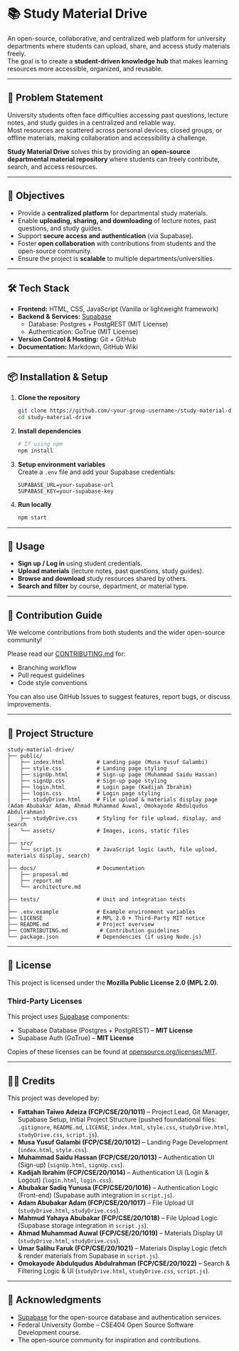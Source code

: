 # 📚 Study Material Drive

An open-source, collaborative, and centralized web platform for university departments where students can upload, share, and access study materials freely.  
The goal is to create a **student-driven knowledge hub** that makes learning resources more accessible, organized, and reusable.

---

## 🚀 Problem Statement

University students often face difficulties accessing past questions, lecture notes, and study guides in a centralized and reliable way.  
Most resources are scattered across personal devices, closed groups, or offline materials, making collaboration and accessibility a challenge.

**Study Material Drive** solves this by providing an **open-source departmental material repository** where students can freely contribute, search, and access resources.

---

## 🎯 Objectives

- Provide a **centralized platform** for departmental study materials.
- Enable **uploading, sharing, and downloading** of lecture notes, past questions, and study guides.
- Support **secure access and authentication** (via Supabase).
- Foster **open collaboration** with contributions from students and the open-source community.
- Ensure the project is **scalable** to multiple departments/universities.

---

## 🛠️ Tech Stack

- **Frontend:** HTML, CSS, JavaScript (Vanilla or lightweight framework)
- **Backend & Services:** [Supabase](https://supabase.com/)
  - Database: Postgres + PostgREST (MIT License)
  - Authentication: GoTrue (MIT License)
- **Version Control & Hosting:** Git + GitHub
- **Documentation:** Markdown, GitHub Wiki

---

## 📦 Installation & Setup

1. **Clone the repository**

   ```bash
   git clone https://github.com/<your-group-username>/study-material-drive.git
   cd study-material-drive
   ```

2. **Install dependencies**

   ```bash
   # If using npm
   npm install
   ```

3. **Setup environment variables**  
   Create a `.env` file and add your Supabase credentials:

   ```env
   SUPABASE_URL=your-supabase-url
   SUPABASE_KEY=your-supabase-key
   ```

4. **Run locally**
   ```bash
   npm start
   ```

---

## 📖 Usage

- **Sign up / Log in** using student credentials.
- **Upload materials** (lecture notes, past questions, study guides).
- **Browse and download** study resources shared by others.
- **Search and filter** by course, department, or material type.

---

## 🤝 Contribution Guide

We welcome contributions from both students and the wider open-source community!

Please read our [CONTRIBUTING.md](CONTRIBUTING.md) for:

- Branching workflow
- Pull request guidelines
- Code style conventions

You can also use GitHub Issues to suggest features, report bugs, or discuss improvements.

---

## 📂 Project Structure

```
study-material-drive/
├── public/
│   ├── index.html          # Landing page (Musa Yusuf Galambi)
│   ├── style.css           # Landing page styling
│   ├── signUp.html         # Sign-up page (Muhammad Saidu Hassan)
│   ├── signUp.css          # Sign-up page styling
│   ├── login.html          # Login page (Kadijah Ibrahim)
│   ├── login.css           # Login page styling
│   ├── studyDrive.html     # File upload & materials display page (Adam Abubakar Adam, Ahmad Muhammad Auwal, Omokayode Abdulqudus Abdulrahman)
│   ├── studyDrive.css      # Styling for file upload, display, and search
│   └── assets/             # Images, icons, static files
│
├── src/
│   └── script.js           # JavaScript logic (auth, file upload, materials display, search)
│
├── docs/                   # Documentation
│   ├── proposal.md
│   ├── report.md
│   └── architecture.md
│
├── tests/                  # Unit and integration tests
│
├── .env.example            # Example environment variables
├── LICENSE                 # MPL 2.0 + Third-Party MIT notice
├── README.md               # Project overview
├── CONTRIBUTING.md          # Contribution guidelines
└── package.json            # Dependencies (if using Node.js)
```

---

## 📜 License

This project is licensed under the **Mozilla Public License 2.0 (MPL 2.0)**.

### Third-Party Licenses

This project uses [Supabase](https://supabase.com) components:

- Supabase Database (Postgres + PostgREST) – **MIT License**
- Supabase Auth (GoTrue) – **MIT License**

Copies of these licenses can be found at [opensource.org/licenses/MIT](https://opensource.org/licenses/MIT).

---

## 👨‍💻 Credits

This project was developed by:

- **Fattahan Taiwo Adeiza (FCP/CSE/20/1011)** – Project Lead, Git Manager, Supabase Setup, Initial Project Structure (pushed foundational files: `.gitignore`, `README.md`, `LICENSE`, `index.html`, `style.css`, `studyDrive.html`, `studyDrive.css`, `script.js`).
- **Musa Yusuf Galambi (FCP/CSE/20/1012)** – Landing Page Development (`index.html`, `style.css`).
- **Muhammad Saidu Hassan (FCP/CSE/20/1013)** – Authentication UI (Sign-up) (`signUp.html`, `signUp.css`).
- **Kadijah Ibrahim (FCP/CSE/20/1014)** – Authentication UI (Login & Logout) (`login.html`, `login.css`).
- **Abubakar Sadiq Yunusa (FCP/CSE/20/1016)** – Authentication Logic (Front-end) (Supabase auth integration in `script.js`).
- **Adam Abubakar Adam (FCP/CSE/20/1017)** – File Upload UI (`studyDrive.html`, `studyDrive.css`).
- **Mahmud Yahaya Abubakar (FCP/CSE/20/1018)** – File Upload Logic (Supabase storage integration in `script.js`).
- **Ahmad Muhammad Auwal (FCP/CSE/20/1019)** – Materials Display UI (`studyDrive.html`, `studyDrive.css`).
- **Umar Salihu Faruk (FCP/CSE/20/1021)** – Materials Display Logic (fetch & render materials from Supabase in `script.js`).
- **Omokayode Abdulqudus Abdulrahman (FCP/CSE/20/1022)** – Search & Filtering Logic & UI (`studyDrive.html`, `studyDrive.css`, `script.js`).

---

## 🙏 Acknowledgments

- [Supabase](https://supabase.com) for the open-source database and authentication services.
- Federal University Gombe – CSE404 Open Source Software Development course.
- The open-source community for inspiration and contributions.

